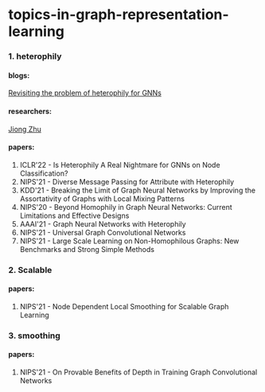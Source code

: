 # topics-in-graph-representation-learning

### 1. heterophily

#### blogs:
[Revisiting the problem of heterophily for GNNs](https://www.jiongzhu.net/revisiting-heterophily-GNNs/)

#### researchers:
[Jiong Zhu](https://www.jiongzhu.net/)

#### papers:
1. ICLR'22 - Is Heterophily A Real Nightmare for GNNs on Node Classification?
2. NIPS'21 - Diverse Message Passing for Attribute with Heterophily
3. KDD'21 - Breaking the Limit of Graph Neural Networks by Improving the Assortativity of Graphs with Local Mixing Patterns
4. NIPS'20 - Beyond Homophily in Graph Neural Networks: Current Limitations and Effective Designs
5. AAAI'21 - Graph Neural Networks with Heterophily
6. NIPS'21 - Universal Graph Convolutional Networks
7. NIPS'21 - Large Scale Learning on Non-Homophilous Graphs: New Benchmarks and Strong Simple Methods 


### 2. Scalable 
#### papers:
1. NIPS'21 - Node Dependent Local Smoothing for Scalable Graph Learning 


### 3. smoothing
#### papers:
1. NIPS'21 - On Provable Benefits of Depth in Training Graph Convolutional Networks
